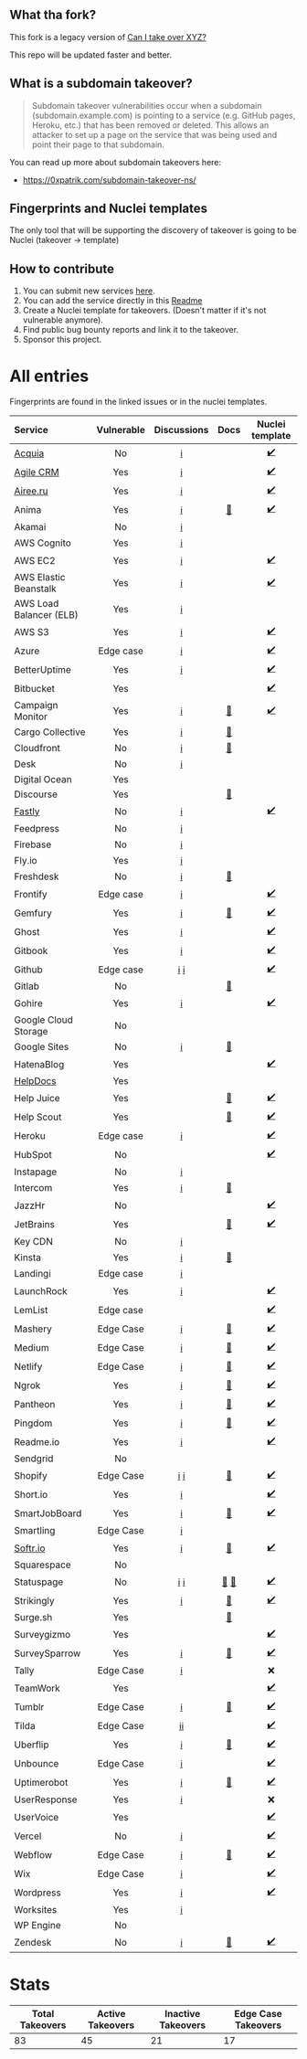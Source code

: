 
## What tha fork? 

This fork is a legacy version of [Can I take over XYZ?](https://github.com/EdOverflow/can-i-take-over-xyz)

This repo will be updated faster and better. 

## What is a subdomain takeover?

> Subdomain takeover vulnerabilities occur when a subdomain (subdomain.example.com) is pointing to a service (e.g. GitHub pages, Heroku, etc.) that has been removed or deleted. This allows an attacker to set up a page on the service that was being used and point their page to that subdomain. 

You can read up more about subdomain takeovers here:

- <https://0xpatrik.com/subdomain-takeover-ns/>

## Fingerprints and Nuclei templates

The only tool that will be supporting the discovery of takeover is going to be Nuclei (takeover -> template)


## How to contribute

1. You can submit new services [here](https://github.com/pdelteil/can-i-take-over-this-subdomain/issues/new/choose).
2. You can add the service directly in this [Readme](https://github.com/pdelteil/Can-I-take-over-this-subdomain/edit/master/README.md)
3. Create a Nuclei template for takeovers. (Doesn't matter if it's not vulnerable anymore).
4. Find public bug bounty reports and link it to the takeover.
5. Sponsor this project. 

# All entries

Fingerprints are found in the linked issues or in the nuclei templates. 

Service|Vulnerable|Discussions|Docs|Nuclei template
:---|:---:|:---:|:---:|:---:
[Acquia](https://www.acquia.com/)|No|[:information_source:](https://github.com/EdOverflow/can-i-take-over-xyz/issues/103)||[:heavy_check_mark:](https://github.com/rtcms/nuclei-templates/blob/fc5546e4720adaa026a74b5937f474cc10c14f22/takeovers/acquia-takeover.yaml)
[Agile CRM](https://www.agilecrm.com/)|Yes|[:information_source:](https://github.com/EdOverflow/can-i-take-over-xyz/issues/145)||[:heavy_check_mark:](https://github.com/projectdiscovery/nuclei-templates/blob/main/http/takeovers/agilecrm-takeover.yaml)
[Airee.ru](https://айри.рф/)|Yes|[:information_source:](https://github.com/EdOverflow/can-i-take-over-xyz/issues/104)||[:heavy_check_mark: ](https://github.com/projectdiscovery/nuclei-templates/blob/main/http/takeovers/airee-takeover.yaml)
Anima|Yes|[:information_source:](https://github.com/EdOverflow/can-i-take-over-xyz/issues/126)|[:blue_book:](https://docs.animaapp.com/v1/launchpad/08-custom-domain.html)| [:heavy_check_mark:](https://github.com/projectdiscovery/nuclei-templates/blob/main/http/takeovers/anima-takeover.yaml)
Akamai|No|[:information_source:](https://github.com/EdOverflow/can-i-take-over-xyz/issues/13) ||
AWS Cognito | Yes|[:information_source:](https://github.com/EdOverflow/can-i-take-over-xyz/issues/358)|||
AWS EC2|Yes|[:information_source:](https://github.com/pdelteil/Can-I-take-over-this-subdomain/discussions/3)||[:heavy_check_mark: ](https://github.com/projectdiscovery/nuclei-templates/blob/main/dns/ec2-detection.yaml)
AWS Elastic Beanstalk|Yes|[:information_source:](https://github.com/EdOverflow/can-i-take-over-xyz/issues/194)||[:heavy_check_mark: ](https://github.com/projectdiscovery/nuclei-templates/blob/main/dns/elasticbeanstalk-takeover.yaml)
AWS Load Balancer (ELB)|Yes| [:information_source:](https://github.com/EdOverflow/can-i-take-over-xyz/issues/137)||
AWS S3|Yes|[:information_source:](https://github.com/EdOverflow/can-i-take-over-xyz/issues/36)||[:heavy_check_mark:](https://github.com/projectdiscovery/nuclei-templates/blob/main/http/takeovers/aws-bucket-takeover.yaml)
Azure|Edge case| [:information_source:](https://github.com/EdOverflow/can-i-take-over-xyz/issues/35) ||[:heavy_check_mark:](https://github.com/projectdiscovery/nuclei-templates/blob/main/dns/azure-takeover-detection.yaml)
BetterUptime|Yes|[:information_source:](https://github.com/EdOverflow/can-i-take-over-xyz/issues/368)||[:heavy_check_mark:](https://github.com/projectdiscovery/nuclei-templates/blob/63427f8332a0c0174b4c6e35d6a70a649b3304e9/http/takeovers/betteruptime-takeover.yaml)
Bitbucket|Yes|||[:heavy_check_mark:](https://github.com/projectdiscovery/nuclei-templates/blob/main/http/takeovers/bitbucket-takeover.yaml)
Campaign Monitor|Yes|[:information_source:](https://github.com/EdOverflow/can-i-take-over-xyz/issues/275)|[:blue_book:](https://help.campaignmonitor.com/custom-domain-names)|[:heavy_check_mark:](https://github.com/projectdiscovery/nuclei-templates/blob/main/http/takeovers/campaignmonitor-takeover.yaml)
Cargo Collective|Yes|[:information_source:](https://github.com/EdOverflow/can-i-take-over-xyz/issues/152)| [:blue_book:](https://support.2.cargocollective.com/Using-a-Third-Party-Domain)|
Cloudfront|No| [:information_source:](https://github.com/EdOverflow/can-i-take-over-xyz/issues/29) | [:blue_book:](https://aws.amazon.com/blogs/networking-and-content-delivery/continually-enhancing-domain-security-on-amazon-cloudfront/)|
Desk|No| [:information_source:](https://github.com/EdOverflow/can-i-take-over-xyz/issues/9)||
Digital Ocean |Yes|   |   |
Discourse |Yes| | [:closed_book:](https://hackerone.com/reports/264494)|
[Fastly](https://www.fastly.com/)|No| [:information_source:](https://github.com/EdOverflow/can-i-take-over-xyz/issues/22)||[:heavy_check_mark:](https://github.com/projectdiscovery/nuclei-templates/blob/e254f7b884dc975316a2f8d77e3fe0ce140cc91b/takeovers/fastly-takeover.yaml)
Feedpress|No| [:information_source:](https://github.com/EdOverflow/can-i-take-over-xyz/issues/80)||
Firebase |No| [:information_source:](https://github.com/EdOverflow/can-i-take-over-xyz/issues/128) ||
Fly.io|Yes| [:information_source:](https://github.com/EdOverflow/can-i-take-over-xyz/issues/101)||
Freshdesk|No| [:information_source:](https://github.com/EdOverflow/can-i-take-over-xyz/issues/214)| [:blue_book:](https://support.freshdesk.com/support/solutions/articles/37590-using-a-vanity-support-url-and-pointing-the-cname)|
Frontify |Edge case|[:information_source:](https://github.com/EdOverflow/can-i-take-over-xyz/issues/170) || [:heavy_check_mark:](https://github.com/projectdiscovery/nuclei-templates/blob/main/http/takeovers/frontify-takeover.yaml)|
Gemfury |Yes| [:information_source:](https://github.com/EdOverflow/can-i-take-over-xyz/issues/154) | [:green_book:](https://khaledibnalwalid.wordpress.com/2020/06/25/gemfury-subdomain-takeover/)|[:heavy_check_mark:](https://github.com/projectdiscovery/nuclei-templates/blob/main/http/takeovers/gemfury-takeover.yaml)
Ghost|Yes|[:information_source:](https://github.com/EdOverflow/can-i-take-over-xyz/issues/8)||[:heavy_check_mark:](https://github.com/projectdiscovery/nuclei-templates/blob/main/http/takeovers/ghost-takeover.yaml)
Gitbook|Yes| [:information_source:](https://github.com/EdOverflow/can-i-take-over-xyz/issues/259)||[:heavy_check_mark:](https://github.com/projectdiscovery/nuclei-templates/blob/main/http/takeovers/gitbook-takeover.yaml)
Github| Edge case| [:information_source:](https://github.com/EdOverflow/can-i-take-over-xyz/issues/37) [:information_source:](https://github.com/EdOverflow/can-i-take-over-xyz/issues/68)||[:heavy_check_mark:](https://github.com/projectdiscovery/nuclei-templates/blob/main/http/takeovers/github-takeover.yaml)
Gitlab|No| |[:closed_book:](https://hackerone.com/reports/312118)|
Gohire|Yes|[:information_source:](https://github.com/EdOverflow/can-i-take-over-xyz/issues/403)||[:heavy_check_mark:](https://github.com/projectdiscovery/nuclei-templates/blob/dc4019ff0ce089802a84ff4f12190b2ab5fa96dc/http/takeovers/gohire-takeover.yaml)
Google Cloud Storage |No|||
Google Sites|No| [:information_source:](https://github.com/EdOverflow/can-i-take-over-xyz/issues/277) |[:blue_book:](https://support.google.com/webmasters/answer/9008080?visit_id=637981741431097680-3818919062&rd=2)|
HatenaBlog |Yes|||[:heavy_check_mark:](https://github.com/projectdiscovery/nuclei-templates/blob/main/http/takeovers/hatenablog-takeover.yaml)
[HelpDocs](https://www.helpdocs.io/)|Yes|||
Help Juice|Yes|| [:blue_book:](https://help.helpjuice.com/en_US/using-your-custom-domain/how-to-set-up-a-custom-domain)|[:heavy_check_mark:](https://github.com/projectdiscovery/nuclei-templates/blob/main/http/takeovers/helpjuice-takeover.yaml)
Help Scout|Yes|| [:blue_book:](https://docs.helpscout.net/article/42-setup-custom-domain)|[:heavy_check_mark:](https://github.com/projectdiscovery/nuclei-templates/blob/main/http/takeovers/helpscout-takeover.yaml)
Heroku| Edge case| [:information_source:](https://github.com/EdOverflow/can-i-take-over-xyz/issues/38)||[:heavy_check_mark:](https://github.com/mosesrenegade/nuclei-templates/blob/75a8c562a3c637a6112aaa522950b512cab09144/http/takeovers/heroku-takeover.yaml)
HubSpot|No|||[:heavy_check_mark:](https://github.com/projectdiscovery/nuclei-templates/blob/main/http/takeovers/hubspot-takeover.yaml)
Instapage |No| [:information_source:](https://github.com/EdOverflow/can-i-take-over-xyz/issues/73) | |
Intercom|Yes| [:information_source:](https://github.com/EdOverflow/can-i-take-over-xyz/issues/69) | [:blue_book:](https://www.intercom.com/help/)|
JazzHr|No|||[:heavy_check_mark:](https://github.com/projectdiscovery/nuclei-templates/blob/main/http/takeovers/jazzhr-takeover.yaml)
JetBrains|Yes||[:blue_book:](https://www.jetbrains.com/help/youtrack/incloud/Domain-Settings.html)|[:heavy_check_mark:](https://github.com/projectdiscovery/nuclei-templates/blob/main/http/takeovers/jetbrains-takeover.yaml)
Key CDN|No| [:information_source:](https://github.com/EdOverflow/can-i-take-over-xyz/issues/112) ||
Kinsta|Yes|[:information_source:](https://github.com/EdOverflow/can-i-take-over-xyz/issues/48) | [:blue_book:](https://kinsta.com/knowledgebase/add-domain/)|
Landingi  | Edge case| [:information_source:](https://github.com/EdOverflow/can-i-take-over-xyz/issues/117)||
LaunchRock|Yes|[:information_source:](https://github.com/EdOverflow/can-i-take-over-xyz/issues/74) | |[:heavy_check_mark:](https://github.com/projectdiscovery/nuclei-templates/blob/main/http/takeovers/launchrock-takeover.yaml)
LemList|Edge case| ||[:heavy_check_mark:](https://github.com/projectdiscovery/nuclei-templates/blob/main/http/takeovers/lemlist-takeover.yaml)
Mashery|Edge Case|[:information_source:](https://github.com/EdOverflow/can-i-take-over-xyz/issues/14)| [:closed_book:](https://hackerone.com/reports/275714) | [:heavy_check_mark:](https://github.com/projectdiscovery/nuclei-templates/blob/main/http/takeovers/mashery-takeover.yaml)
Medium| Edge Case | [:information_source:](https://github.com/EdOverflow/can-i-take-over-xyz/issues/206)| [:closed_book:](https://hackerone.com/reports/1034023) | [:heavy_check_mark:](https://raw.githubusercontent.com/rtcms/nuclei-templates/fc5546e4720adaa026a74b5937f474cc10c14f22/takeovers/medium-takeover.yaml)
Netlify | Edge Case | [:information_source:](https://github.com/EdOverflow/can-i-take-over-xyz/issues/40) |[:green_book:](https://monish-basaniwal.medium.com/how-i-found-my-first-subdomain-takeover-vulnerability-b7d5c17b61fd)|[:heavy_check_mark:](https://github.com/projectdiscovery/nuclei-templates/blob/main/http/takeovers/netlify-takeover.yaml)
Ngrok |Yes| [:information_source:](https://github.com/EdOverflow/can-i-take-over-xyz/issues/92) | [:blue_book:](https://ngrok.com/docs#http-custom-domains)| [:heavy_check_mark:](https://github.com/projectdiscovery/nuclei-templates/blob/main/http/takeovers/ngrok-takeover.yaml)
Pantheon|Yes|[:information_source:](https://github.com/EdOverflow/can-i-take-over-xyz/issues/24) | [:orange_book:](https://medium.com/@hussain_0x3c/hostile-subdomain-takeover-using-pantheon-ebf4ab813111)| [:heavy_check_mark:](https://github.com/projectdiscovery/nuclei-templates/blob/main/http/takeovers/pantheon-takeover.yaml)
Pingdom |Yes|[:information_source:](https://github.com/EdOverflow/can-i-take-over-xyz/issues/144) | [:blue_book:](https://help.pingdom.com/hc/en-us/articles/205386171-Public-Status-Page)|[:heavy_check_mark:](https://github.com/projectdiscovery/nuclei-templates/blob/main/http/takeovers/pingdom-takeover.yaml)
Readme.io |Yes| [:information_source:](https://github.com/EdOverflow/can-i-take-over-xyz/issues/41)||[:heavy_check_mark:](https://github.com/projectdiscovery/nuclei-templates/edit/main/http/takeovers/readme-takeover.yaml)
Sendgrid|No|||
Shopify| Edge Case|[:information_source:](https://github.com/EdOverflow/can-i-take-over-xyz/issues/32) [:information_source:](https://github.com/EdOverflow/can-i-take-over-xyz/issues/46)| [:orange_book:](https://medium.com/@thebuckhacker/how-to-do-55-000-subdomain-takeover-in-a-blink-of-an-eye-a94954c3fc75) |[:heavy_check_mark:](https://github.com/projectdiscovery/nuclei-templates/blob/main/http/takeovers/shopify-takeover.yaml)
Short.io|Yes|[:information_source:](https://github.com/EdOverflow/can-i-take-over-xyz/issues/260)||[:heavy_check_mark:](https://github.com/projectdiscovery/nuclei-templates/blob/main/http/takeovers/short-io.yaml)
SmartJobBoard|Yes|[:information_source:](https://github.com/EdOverflow/can-i-take-over-xyz/issues/139) | [:blue_book:](https://help.smartjobboard.com/en/articles/1269655-connecting-a-custom-domain-name)|[:heavy_check_mark:](https://github.com/projectdiscovery/nuclei-templates/blob/main/http/takeovers/smartjob-takeover.yaml)
Smartling| Edge Case| [:information_source:](https://github.com/EdOverflow/can-i-take-over-xyz/issues/67)||
[Softr.io](https://www.softr.io/)|Yes|[:information_source:](https://github.com/EdOverflow/can-i-take-over-xyz/issues/352)|[:blue_book:](https://docs.softr.io/custom-domain-and-publishing/9qTmU2Lj8Gnpr1Ue6dEAkX/add-a-custom-domain-to-your-app/93K5bLJN3n91MRo9uRGdAf)|[:heavy_check_mark:](https://github.com/projectdiscovery/nuclei-templates/blob/e36e3b8c6caffd0f5ff75f3de1e6df30618b02f2/http/takeovers/softr-takeover.yaml)
Squarespace|No|||
Statuspage |No| [:information_source:](https://github.com/EdOverflow/can-i-take-over-xyz/pull/105) [:information_source:](https://github.com/EdOverflow/can-i-take-over-xyz/pull/171) | [:blue_book:](https://help.statuspage.io/knowledge_base/topics/domain-ownership) [:blue_book:](https://support.atlassian.com/statuspage/docs/configure-your-dns/) |[:heavy_check_mark:](https://github.com/projectdiscovery/nuclei-templates/commit/b59915c4aee18e04d2680ef32fdfa88f1e725b6f#diff-03ac5eecfcef771523f7758b50e75ab5ca1e2eb0b9f5bf6779a18f8c98e6aba3)
Strikingly|Yes|[:information_source:](https://github.com/EdOverflow/can-i-take-over-xyz/issues/58) | [:orange_book:](https://medium.com/@sherif0x00/takeover-subdomains-pointing-to-strikingly-5e67df80cdfd)| [:heavy_check_mark:](https://github.com/projectdiscovery/nuclei-templates/blob/main/http/takeovers/strikingly-takeover.yaml)
Surge.sh|Yes|| [:blue_book:](https://surge.sh/help/adding-a-custom-domain)|
Surveygizmo|Yes|||[:heavy_check_mark:](https://github.com/projectdiscovery/nuclei-templates/blob/main/http/takeovers/surveygizmo-takeover.yaml)
SurveySparrow |Yes| [:information_source:](https://github.com/EdOverflow/can-i-take-over-xyz/issues/281) |[:blue_book:]( https://help.surveysparrow.com/custom-domain)|[:heavy_check_mark:](https://github.com/projectdiscovery/nuclei-templates/blob/main/http/takeovers/surveysparrow-takeover.yaml)
Tally|Edge Case|[:information_source:](https://github.com/EdOverflow/can-i-take-over-xyz/issues/363)||:x:
TeamWork |Yes| || [:heavy_check_mark:](https://github.com/projectdiscovery/nuclei-templates/blob/main/http/takeovers/teamwork-takeover.yaml)
Tumblr| Edge Case|[:information_source:](https://github.com/EdOverflow/can-i-take-over-xyz/issues/240) | [:blue_book:](https://www.tumblr.com/docs/en/custom_domains)|[:heavy_check_mark:](https://github.com/projectdiscovery/nuclei-templates/blob/main/http/takeovers/tumblr-takeover.yaml)
Tilda| Edge Case | [:information_source:](https://github.com/EdOverflow/can-i-take-over-xyz/issues/155)[:information_source:](https://github.com/EdOverflow/can-i-take-over-xyz/pull/20)||[:heavy_check_mark:](https://github.com/projectdiscovery/nuclei-templates/blob/076aa6cafde57ffd2e8781650525122f452e2338/http/takeovers/tilda-takeover.yaml#L4)
Uberflip|Yes| [:information_source:](https://github.com/EdOverflow/can-i-take-over-xyz/issues/150) | [:blue_book:](https://help.uberflip.com/hc/en-us/articles/360018786372-Custom-Domain-Set-up-Your-Hub-on-a-Subdomain)|[:heavy_check_mark:](https://github.com/projectdiscovery/nuclei-templates/blob/main/http/takeovers/uberflip-takeover.yaml)
Unbounce|Edge Case|[:information_source:](https://github.com/EdOverflow/can-i-take-over-xyz/issues/11)||[:heavy_check_mark:](https://github.com/projectdiscovery/nuclei-templates/blob/1dc592a59a0ff9729df00ce2de007f8ba0b38bf5/takeovers/unbounce-takeover.yaml) 
Uptimerobot|Yes|[:information_source:](https://github.com/EdOverflow/can-i-take-over-xyz/issues/45) | [:orange_book:](https://exploit.linuxsec.org/uptimerobot-com-custom-domain-subdomain-takeover/)|[:heavy_check_mark:](https://github.com/projectdiscovery/nuclei-templates/blob/main/http/takeovers/uptimerobot-takeover.yaml)
UserResponse|Yes|[:information_source:](https://github.com/EdOverflow/can-i-take-over-xyz/issues/357)||:x:
UserVoice|Yes|||[:heavy_check_mark:](https://github.com/projectdiscovery/nuclei-templates/blob/main/http/takeovers/uservoice-takeover.yaml)
Vercel|No|[:information_source:](https://github.com/EdOverflow/can-i-take-over-xyz/issues/183)||[:heavy_check_mark:](https://github.com/projectdiscovery/nuclei-templates/blob/main/http/takeovers/vercel-takeover.yaml)
Webflow| Edge Case|[:information_source:](https://github.com/EdOverflow/can-i-take-over-xyz/issues/44) |[:blue_book:](https://forum.webflow.com/t/hosting-a-subdomain-on-webflow/59201)|[:heavy_check_mark:](https://github.com/projectdiscovery/nuclei-templates/blob/main/http/takeovers/webflow-takeover.yaml)
Wix| Edge Case|[:information_source:](https://github.com/EdOverflow/can-i-take-over-xyz/issues/231) | | [:heavy_check_mark:](https://github.com/projectdiscovery/nuclei-templates/blob/main/http/takeovers/wix-takeover.yaml)
Wordpress|Yes| [:information_source:](https://github.com/EdOverflow/can-i-take-over-xyz/pull/176)||[:heavy_check_mark:](https://github.com/projectdiscovery/nuclei-templates/blob/main/http/takeovers/wordpress-takeover.yaml)
Worksites |Yes| [:information_source:](https://github.com/EdOverflow/can-i-take-over-xyz/issues/142) | |
WP Engine|No|||
Zendesk|No| [:information_source:](https://github.com/EdOverflow/can-i-take-over-xyz/issues/23) | [:blue_book:](https://support.zendesk.com/hc/en-us/articles/203664356-Changing-the-address-of-your-Help-Center-subdomain-host-mapping-)|[:heavy_check_mark:](https://github.com/projectdiscovery/nuclei-templates/blob/076aa6cafde57ffd2e8781650525122f452e2338/http/takeovers/zendesk-takeover.yaml#L4)


# Stats 
| Total Takeovers | Active Takeovers | Inactive Takeovers | Edge Case Takeovers | 
   |------------------|-------------------|--------------------|---------------------| 
  | 83 | 45 | 21 | 17 | 


